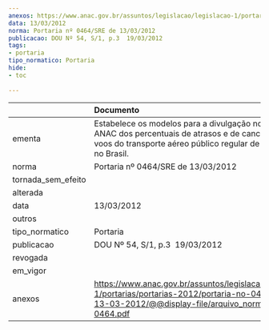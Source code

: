 ```yaml
---
anexos: https://www.anac.gov.br/assuntos/legislacao/legislacao-1/portarias/portarias-2012/portaria-no-0464-sre-de-13-03-2012/@@display-file/arquivo_norma/PA2012-0464.pdf
data: 13/03/2012
norma: Portaria nº 0464/SRE de 13/03/2012
publicacao: DOU Nº 54, S/1, p.3  19/03/2012
tags:
- portaria
tipo_normatico: Portaria
hide: 
- toc 
 
---
```


|                    | Documento                                                                                                                                                                   |
|:-------------------|:----------------------------------------------------------------------------------------------------------------------------------------------------------------------------|
| ementa             | Estabelece os modelos para a divulgação no site da ANAC dos percentuais de atrasos e de cancelamentos de voos do transporte aéreo público regular de passageiros no Brasil. |
| norma              | Portaria nº 0464/SRE de 13/03/2012                                                                                                                                          |
| tornada_sem_efeito |                                                                                                                                                                             |
| alterada           |                                                                                                                                                                             |
| data               | 13/03/2012                                                                                                                                                                  |
| outros             |                                                                                                                                                                             |
| tipo_normatico     | Portaria                                                                                                                                                                    |
| publicacao         | DOU Nº 54, S/1, p.3  19/03/2012                                                                                                                                             |
| revogada           |                                                                                                                                                                             |
| em_vigor           |                                                                                                                                                                             |
| anexos             | https://www.anac.gov.br/assuntos/legislacao/legislacao-1/portarias/portarias-2012/portaria-no-0464-sre-de-13-03-2012/@@display-file/arquivo_norma/PA2012-0464.pdf           |